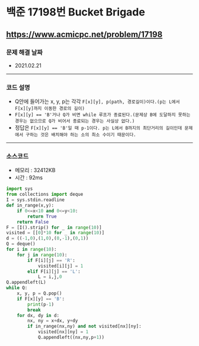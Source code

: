 # 백준 17198번 Bucket Brigade
https://www.acmicpc.net/problem/17198
---

### 문제 해결 날짜
- 2021.02.21
---

### 코드 설명
- Q안에 들어가는 x, y, p는 각각 ```F[x][y], p(path, 경로길이)이다.(p는 L에서 F[x][y]까지 이동한 경로의 길이)```
- ```F[x][y] == 'B'거나 Q가 비면 while 루프가 종료된다.(문제상 B에 도달하지 못하는 경우는 없으므로 Q가 비어서 종료되는 경우는 사실상 없다.)```
- 정답은 ```F[x][y] == 'B'일 때 p-1이다. p는 L에서 B까지의 최단거리의 길이인데 문제에서 구하는 것은 배치해야 하는 소의 최소 수이기 때문이다.```
---

### 소스코드
- 메모리 : 32412KB
- 시간 : 92ms
```Python
import sys
from collections import deque
I = sys.stdin.readline
def in_range(x,y):
    if 0<=x<10 and 0<=y<10:
        return True
    return False
F = [I().strip() for _ in range(10)]
visited = [[0]*10 for _ in range(10)]
d = ((-1,0),(1,0),(0,-1),(0,1))
Q = deque()
for i in range(10):
    for j in range(10):
        if F[i][j] == 'R':
            visited[i][j] = 1
        elif F[i][j] == 'L':
            L = i,j,0
Q.appendleft(L)
while Q:
    x, y, p = Q.pop()
    if F[x][y] == 'B':
        print(p-1)
        break
    for dx, dy in d:
        nx, ny = x+dx, y+dy
        if in_range(nx,ny) and not visited[nx][ny]:
            visited[nx][ny] = 1
            Q.appendleft((nx,ny,p+1))
```